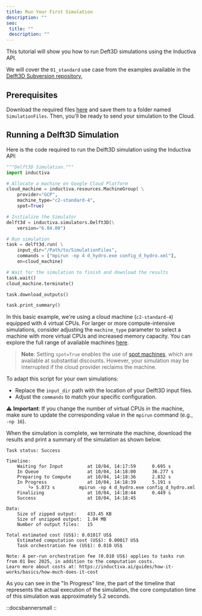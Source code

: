 ```yaml
---
title: Run Your First Simulation
description: ""
seo:
 title: ""
 description: ""
---
```


This tutorial will show you how to run Deft3D simulations using the Inductiva API.

We will cover the `01_standard` use case from the examples available in the [Delft3D Subversion repository](https://svn.oss.deltares.nl/repos/delft3d/branches/releases/7545/),

## Prerequisites
Download the required files [here](https://svn.oss.deltares.nl/repos/delft3d/branches/releases/7545/examples/01_standard/) and save them to a folder named `SimulationFiles`. Then, you’ll be ready to
send your simulation to the Cloud.

## Running a Delft3D Simulation
Here is the code required to run the Delft3D simulation using the Inductiva API:

```python
"""Delft3D Simulation."""
import inductiva

# Allocate a machine on Google Cloud Platform
cloud_machine = inductiva.resources.MachineGroup( \
	provider="GCP",
	machine_type="c2-standard-4",
	spot=True)

# Initialize the Simulator
delft3d = inductiva.simulators.Delft3D(\
	version="6.04.00")

# Run simulation
task = delft3d.run( \
	input_dir="/Path/to/SimulationFiles",
	commands = ["mpirun -np 4 d_hydro.exe config_d_hydro.xml"],
	on=cloud_machine)

# Wait for the simulation to finish and download the results
task.wait()
cloud_machine.terminate()

task.download_outputs()

task.print_summary()
```

In this basic example, we're using a cloud machine (`c2-standard-4`) equipped with 4 virtual CPUs.
For larger or more compute-intensive simulations, consider adjusting the `machine_type` parameter to select a machine with more virtual CPUs and increased memory capacity. You can explore the full range of available machines [here](https://console.inductiva.ai/machine-groups/instance-types).

> **Note**: Setting `spot=True` enables the use of [spot machines](/guides/machines/spot-machines), which are available at substantial discounts.
> However, your simulation may be interrupted if the cloud provider reclaims the machine.

To adapt this script for your own simulations:
- Replace the `input_dir` path with the location of your Delft3D input files.
- Adjust the `commands` to match your specific configuration.

⚠️ **Important**: If you change the number of virtual CPUs in the machine, make sure to update the corresponding value in the `mpirun` command (e.g., `-np 16`).

When the simulation is complete, we terminate the machine, download the results and print a summary of the simulation as shown below.

```
Task status: Success

Timeline:
	Waiting for Input         at 10/04, 14:17:59      0.695 s
	In Queue                  at 10/04, 14:18:00      36.277 s
	Preparing to Compute      at 10/04, 14:18:36      2.832 s
	In Progress               at 10/04, 14:18:39      5.191 s
		└> 5.073 s         mpirun -np 4 d_hydro.exe config_d_hydro.xml
	Finalizing                at 10/04, 14:18:44      0.449 s
	Success                   at 10/04, 14:18:45

Data:
	Size of zipped output:    433.45 KB
	Size of unzipped output:  1.04 MB
	Number of output files:   15

Total estimated cost (US$): 0.01017 US$
	Estimated computation cost (US$): 0.00017 US$
	Task orchestration fee (US$): 0.010 US$

Note: A per-run orchestration fee (0.010 US$) applies to tasks run from 01 Dec 2025, in addition to the computation costs.
Learn more about costs at: https://inductiva.ai/guides/how-it-works/basics/how-much-does-it-cost
```

As you can see in the "In Progress" line, the part of the timeline that represents the actual execution of the simulation,
the core computation time of this simulation was approximately 5.2 seconds.

::docsbannersmall
::
